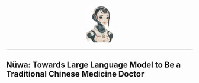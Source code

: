 <div align="center">
    <img src="./assets/nvwa.png" height="100" alt="Logo">
  </a>
</div>

-----------------

## Nüwa: Towards Large Language Model to Be a Traditional Chinese Medicine Doctor

